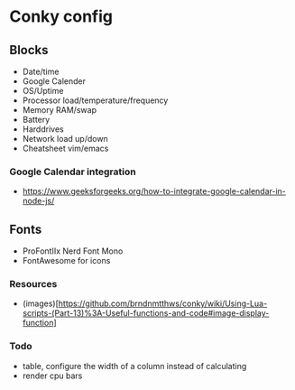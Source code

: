 # Conky config

## Blocks

- Date/time
- Google Calender
- OS/Uptime
- Processor load/temperature/frequency
- Memory RAM/swap
- Battery
- Harddrives
- Network load up/down
- Cheatsheet vim/emacs

### Google Calendar integration

- https://www.geeksforgeeks.org/how-to-integrate-google-calendar-in-node-js/

## Fonts

- ProFontIIx Nerd Font Mono
- FontAwesome for icons

### Resources

- (images)[https://github.com/brndnmtthws/conky/wiki/Using-Lua-scripts-(Part-13)%3A-Useful-functions-and-code#image-display-function]

### Todo

- table, configure the width of a column instead of calculating
- render cpu bars

